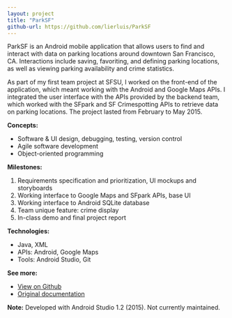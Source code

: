 ```yaml
---
layout: project
title: "ParkSF"
github-url: https://github.com/lierluis/ParkSF
---
```


ParkSF is an Android mobile application that allows users to find and interact
with data on parking locations around downtown San Francisco, CA. Interactions
include saving, favoriting, and defining parking locations, as well as viewing
parking availability and crime statistics.

As part of my first team project at SFSU, I worked on the front-end of the
application, which meant working with the Android and Google Maps APIs. I
integrated the user interface with the APIs provided by the backend team, which
worked with the SFpark and SF Crimespotting APIs to retrieve data on parking
locations. The project lasted from February to May 2015.

**Concepts:**
* Software & UI design, debugging, testing, version control
* Agile software development
* Object-oriented programming

**Milestones:**
1. Requirements specification and prioritization, UI mockups and storyboards
2. Working interface to Google Maps and SFpark APIs, base UI
3. Working interface to Android SQLite database
4. Team unique feature: crime display
5. In-class demo and final project report

**Technologies:**
* Java, XML
* APIs: Android, Google Maps
* Tools: Android Studio, Git

**See more:**
* [View on Github](https://github.com/lierluis/parksf)
* [Original documentation](https://goo.gl/zowXtv)

**Note:** Developed with Android Studio 1.2 (2015). Not currently maintained.
